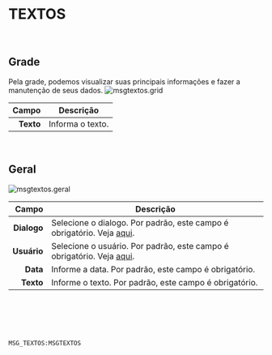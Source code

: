 # TEXTOS
<br>

## Grade
Pela grade, podemos visualizar suas principais informações e fazer a manutenção de seus dados.
![msgtextos.grid](https://raw.githubusercontent.com/netforcews/docs-siscom/master/geral/imagens/msgtextos.grid.png)

Campo | Descrição
--:|---
**Texto** | Informa o texto.
<br>

## Geral
![msgtextos.geral](https://raw.githubusercontent.com/netforcews/docs-siscom/master/geral/imagens/msgtextos.geral.png)

Campo | Descrição
--:|---
**Dialogo** | Selecione o dialogo. Por padrão, este campo é obrigatório. Veja [aqui](/geral/msgdialog.md).
**Usuário** | Selecione o usuário. Por padrão, este campo é obrigatório. Veja [aqui](/desenvolvimento/usuario.md).
**Data** | Informe a data. Por padrão, este campo é obrigatório.
**Texto** | Informe o texto. Por padrão, este campo é obrigatório.
<br>
<br>
<br>
<br>

```MSG_TEXTOS:MSGTEXTOS```
